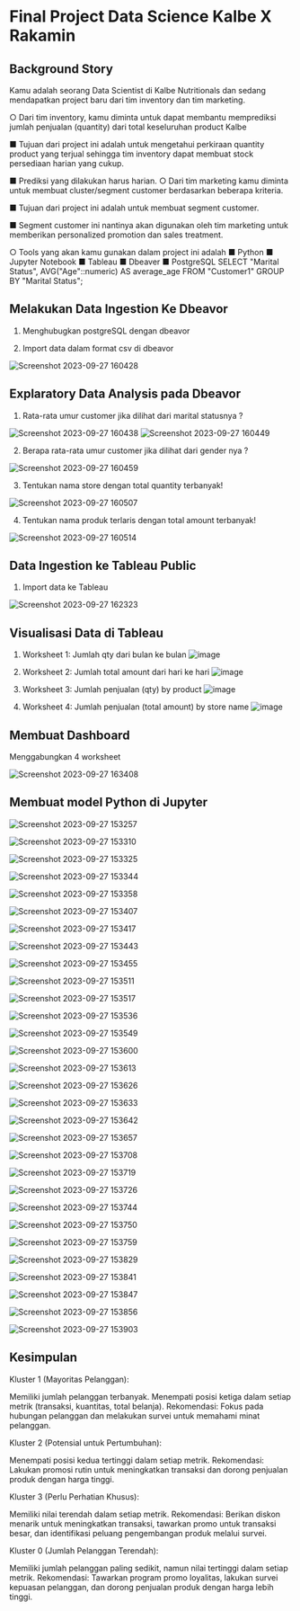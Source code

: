 # Final Project Data Science Kalbe X Rakamin
## Background Story
Kamu adalah seorang Data Scientist di Kalbe Nutritionals
dan sedang mendapatkan project baru dari tim inventory
dan tim marketing.

○ Dari tim inventory, kamu diminta untuk dapat membantu
memprediksi jumlah penjualan (quantity) dari total
keseluruhan product Kalbe

■ Tujuan dari project ini adalah untuk mengetahui
perkiraan quantity product yang terjual sehingga tim
inventory dapat membuat stock persediaan harian
yang cukup.

■ Prediksi yang dilakukan harus harian.
○ Dari tim marketing kamu diminta untuk membuat
cluster/segment customer berdasarkan beberapa kriteria.

■ Tujuan dari project ini adalah untuk membuat
segment customer.

■ Segment customer ini nantinya akan digunakan oleh
tim marketing untuk memberikan personalized
promotion dan sales treatment.

○ Tools yang akan kamu gunakan dalam project ini adalah
■ Python
■ Jupyter Notebook
■ Tableau
■ Dbeaver
■ PostgreSQL
SELECT "Marital Status", AVG("Age"::numeric) AS average_age
FROM "Customer1" 
GROUP BY "Marital Status";
## Melakukan Data Ingestion Ke Dbeavor
1. Menghubugkan postgreSQL dengan dbeavor
   
3. Import data dalam format csv di dbeavor
   
![Screenshot 2023-09-27 160428](https://github.com/fifinternational/kalbe/assets/99740757/5390b334-e055-4df1-b49f-ba054e295783)

## Explaratory Data Analysis pada Dbeavor
1. Rata-rata umur customer jika
dilihat dari marital statusnya ?

![Screenshot 2023-09-27 160438](https://github.com/fifinternational/kalbe/assets/99740757/e3e5adb9-65ba-455e-9823-48312f19a7c7)
![Screenshot 2023-09-27 160449](https://github.com/fifinternational/kalbe/assets/99740757/f1cadbfc-9ce8-4d7a-8087-31d3baaa5012)

2. Berapa rata-rata umur customer jika
dilihat dari gender nya ?

![Screenshot 2023-09-27 160459](https://github.com/fifinternational/kalbe/assets/99740757/50ea5d7c-e2dd-4566-9664-7179c1df8c3f)

3. Tentukan nama store dengan total
quantity terbanyak!

![Screenshot 2023-09-27 160507](https://github.com/fifinternational/kalbe/assets/99740757/33556f7d-8ace-4aeb-9eec-de8300cbdcd6)

4. Tentukan nama produk terlaris dengan
total amount terbanyak!

![Screenshot 2023-09-27 160514](https://github.com/fifinternational/kalbe/assets/99740757/2f28acec-3acb-4d5b-afaa-74541d0711af)

## Data Ingestion ke Tableau Public
1. Import data ke Tableau
   
![Screenshot 2023-09-27 162323](https://github.com/fifinternational/kalbe/assets/99740757/45789702-dfe8-42e8-9a34-7a8fbaa32d1b)

## Visualisasi Data di Tableau 
1. Worksheet 1: Jumlah qty dari bulan ke bulan
   ![image](https://github.com/fifinternational/kalbe/assets/99740757/c47cf62b-7f60-468a-8155-dc3e1b709859)

2. Worksheet 2: Jumlah total amount dari hari ke hari
   ![image](https://github.com/fifinternational/kalbe/assets/99740757/1bad07f6-b28c-48e4-bd75-4f54ead464f0)

3. Worksheet 3: Jumlah penjualan (qty) by product
   ![image](https://github.com/fifinternational/kalbe/assets/99740757/d0e0d9d3-495e-4160-a6c4-fd44495f9d83)

4. Worksheet 4: Jumlah penjualan (total amount) by store name
   ![image](https://github.com/fifinternational/kalbe/assets/99740757/47d5e130-b904-40b9-afba-cb9861032de3)

## Membuat Dashboard 
Menggabungkan 4 worksheet

![Screenshot 2023-09-27 163408](https://github.com/fifinternational/kalbe/assets/99740757/bba3226c-bcea-49d1-a45b-10a61dc26cf2)

## Membuat model Python di Jupyter

![Screenshot 2023-09-27 153257](https://github.com/fifinternational/kalbe/assets/99740757/c4320252-4465-49e2-8649-846bfcee29a9)

![Screenshot 2023-09-27 153310](https://github.com/fifinternational/kalbe/assets/99740757/35fa5282-6290-4f0a-9e33-c217319a92b3)

![Screenshot 2023-09-27 153325](https://github.com/fifinternational/kalbe/assets/99740757/8b785b82-243e-4df7-a03d-f981931377cf)

![Screenshot 2023-09-27 153344](https://github.com/fifinternational/kalbe/assets/99740757/e52d3d34-9eb6-47e7-ad20-f3e90cfffe5f)

![Screenshot 2023-09-27 153358](https://github.com/fifinternational/kalbe/assets/99740757/a70e9d88-0143-4a01-a743-e3f2bc0dd5c5)

![Screenshot 2023-09-27 153407](https://github.com/fifinternational/kalbe/assets/99740757/8c307109-ac98-40e1-925c-1e276933e1f4)

![Screenshot 2023-09-27 153417](https://github.com/fifinternational/kalbe/assets/99740757/8cc5f5b6-b38b-483b-9844-71d5bf5bf8c3)

![Screenshot 2023-09-27 153443](https://github.com/fifinternational/kalbe/assets/99740757/5f47e16e-3c1f-4f2f-9c03-d1ef75dfc02e)

![Screenshot 2023-09-27 153455](https://github.com/fifinternational/kalbe/assets/99740757/7ca96fa9-bcd7-4db9-a4ca-b89decbeea31)

![Screenshot 2023-09-27 153511](https://github.com/fifinternational/kalbe/assets/99740757/09c1e5b7-7370-4004-bc1d-9b11d0efe34b)

![Screenshot 2023-09-27 153517](https://github.com/fifinternational/kalbe/assets/99740757/b259c1fa-52d6-41a5-8a8f-685a500750c7)

![Screenshot 2023-09-27 153536](https://github.com/fifinternational/kalbe/assets/99740757/9050ee91-86c6-4693-b727-5efa1d7e28bb)

![Screenshot 2023-09-27 153549](https://github.com/fifinternational/kalbe/assets/99740757/bc3eff52-4ef3-453d-b9a0-86dbc97c5453)

![Screenshot 2023-09-27 153600](https://github.com/fifinternational/kalbe/assets/99740757/2454d484-9654-4b2e-94ae-90816057a06f)

![Screenshot 2023-09-27 153613](https://github.com/fifinternational/kalbe/assets/99740757/0b6251a2-26db-4537-a1a4-a7bdcc792cd6)

![Screenshot 2023-09-27 153626](https://github.com/fifinternational/kalbe/assets/99740757/aec22264-9535-4f6b-a5b0-f4f0f748184d)

![Screenshot 2023-09-27 153633](https://github.com/fifinternational/kalbe/assets/99740757/07f1d3cf-da9b-44c4-80be-86b0fb87e2b0)

![Screenshot 2023-09-27 153642](https://github.com/fifinternational/kalbe/assets/99740757/ffe73ace-4274-45cf-a122-6cd4e4ff60dc)

![Screenshot 2023-09-27 153657](https://github.com/fifinternational/kalbe/assets/99740757/e546e12d-a4f2-40ab-90fc-ad8d07902b77)

![Screenshot 2023-09-27 153708](https://github.com/fifinternational/kalbe/assets/99740757/44322c39-8e29-4b9f-95a2-e7fda42d941a)

![Screenshot 2023-09-27 153719](https://github.com/fifinternational/kalbe/assets/99740757/a818dda1-6893-40ea-ab20-18fc85cc17a8)

![Screenshot 2023-09-27 153726](https://github.com/fifinternational/kalbe/assets/99740757/a2fe4328-32d6-49d0-b767-c65c9277f3ef)

![Screenshot 2023-09-27 153744](https://github.com/fifinternational/kalbe/assets/99740757/7713d003-17fa-4a10-b772-d39075d1da88)

![Screenshot 2023-09-27 153750](https://github.com/fifinternational/kalbe/assets/99740757/fb709aff-99b9-4a2d-9235-fceebc05f182)

![Screenshot 2023-09-27 153759](https://github.com/fifinternational/kalbe/assets/99740757/3afbac37-3765-46d2-9f29-97df70057297)

![Screenshot 2023-09-27 153829](https://github.com/fifinternational/kalbe/assets/99740757/2dfadfff-74a5-463c-89a5-8a0dca6706a1)

![Screenshot 2023-09-27 153841](https://github.com/fifinternational/kalbe/assets/99740757/70e9e706-1a9b-46ab-adda-126f2d62b37d)

![Screenshot 2023-09-27 153847](https://github.com/fifinternational/kalbe/assets/99740757/be293563-beb7-454d-bf04-34583ab4142c)

![Screenshot 2023-09-27 153856](https://github.com/fifinternational/kalbe/assets/99740757/0eadb3f9-d3ac-4d94-bb47-1cd468d71e43)

![Screenshot 2023-09-27 153903](https://github.com/fifinternational/kalbe/assets/99740757/ab13b615-a52f-4b3a-a7b8-4426b52ddae9)

## Kesimpulan 
Kluster 1 (Mayoritas Pelanggan):

Memiliki jumlah pelanggan terbanyak. Menempati posisi ketiga dalam setiap metrik (transaksi, kuantitas, total belanja). Rekomendasi: Fokus pada hubungan pelanggan dan melakukan survei untuk memahami minat pelanggan.

Kluster 2 (Potensial untuk Pertumbuhan):

Menempati posisi kedua tertinggi dalam setiap metrik. Rekomendasi: Lakukan promosi rutin untuk meningkatkan transaksi dan dorong penjualan produk dengan harga tinggi.

Kluster 3 (Perlu Perhatian Khusus):

Memiliki nilai terendah dalam setiap metrik. Rekomendasi: Berikan diskon menarik untuk meningkatkan transaksi, tawarkan promo untuk transaksi besar, dan identifikasi peluang pengembangan produk melalui survei.

Kluster 0 (Jumlah Pelanggan Terendah):

Memiliki jumlah pelanggan paling sedikit, namun nilai tertinggi dalam setiap metrik. Rekomendasi: Tawarkan program promo loyalitas, lakukan survei kepuasan pelanggan, dan dorong penjualan produk dengan harga lebih tinggi.





